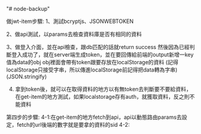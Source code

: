 "# node-backup" 

做jwt-item步驟:
1、測試bcryptjs、JSONWEBTOKEN

2、做api測試，以params去檢查資料庫是否有相同的資料

3、做登入介面，並在api檢查，跟db匹配的話就return success
然後因為已經判斷登入成功了，就在server端生成token，並在要回傳給前端的output新增一key值為data的obj
obj裡面會帶有token跟要存放在localStorage的資料
(記得localStorage只接受字串，所以傳進localStorage前記得把data轉為字串)(JSON.stringify)

4. 拿到token後，就可以在取得資料的地方以有無token去判斷要不要給資料，
在get-item的地方測試，如果localstorage存有auth，就獲取資料，反之則不能資料

第四步的步驟:
4-1:在get-item的地方fetch到api，api以動態路由params去設定，fetch的url後端的數字就是要拿的資料的sid
4-2:
